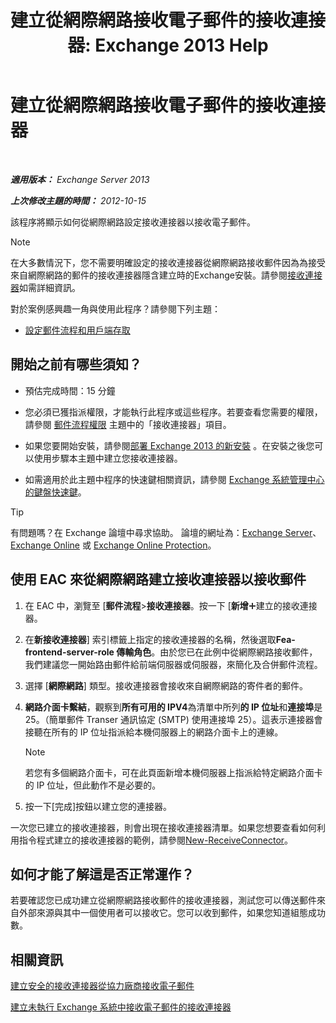 ﻿---
title: '建立從網際網路接收電子郵件的接收連接器: Exchange 2013 Help'
TOCTitle: 建立從網際網路接收電子郵件的接收連接器
ms:assetid: 534bbd32-a0db-4d50-9579-4933b156d7b3
ms:mtpsurl: https://technet.microsoft.com/zh-tw/library/JJ657447(v=EXCHG.150)
ms:contentKeyID: 50473117
ms.date: 05/21/2018
mtps_version: v=EXCHG.150
ms.translationtype: MT
---

# 建立從網際網路接收電子郵件的接收連接器

 

_**適用版本：** Exchange Server 2013_

_**上次修改主題的時間：** 2012-10-15_

該程序將顯示如何從網際網路設定接收連接器以接收電子郵件。


> [!NOTE]  
> 在大多數情況下，您不需要明確設定的接收連接器從網際網路接收郵件因為為接受來自網際網路的郵件的接收連接器隱含建立時的Exchange安裝。請參閱<a href="receive-connectors-exchange-2013-help.md">接收連接器</a>如需詳細資訊。




對於案例感興趣一角與使用此程序？請參閱下列主題：

  - [設定郵件流程和用戶端存取](configure-mail-flow-and-client-access-exchange-2013-help.md)

## 開始之前有哪些須知？

  - 預估完成時間：15 分鐘

  - 您必須已獲指派權限，才能執行此程序或這些程序。若要查看您需要的權限，請參閱 [郵件流程權限](mail-flow-permissions-exchange-2013-help.md) 主題中的「接收連接器」項目。

  - 如果您要開始安裝，請參閱[部署 Exchange 2013 的新安裝](deploy-a-new-installation-of-exchange-2013-exchange-2013-help.md) 。在安裝之後您可以使用步驟本主題中建立您接收連接器。

  - 如需適用於此主題中程序的快速鍵相關資訊，請參閱 [Exchange 系統管理中心的鍵盤快速鍵](keyboard-shortcuts-in-the-exchange-admin-center-exchange-online-protection-help.md)。


> [!TIP]  
> 有問題嗎？在 Exchange 論壇中尋求協助。 論壇的網址為：<a href="https://go.microsoft.com/fwlink/p/?linkid=60612">Exchange Server</a>、 <a href="https://go.microsoft.com/fwlink/p/?linkid=267542">Exchange Online</a> 或 <a href="https://go.microsoft.com/fwlink/p/?linkid=285351">Exchange Online Protection</a>。




## 使用 EAC 來從網際網路建立接收連接器以接收郵件

1.  在 EAC 中，瀏覽至 \[**郵件流程**\>**接收連接器**。按一下 \[**新增**![加入圖示](images/JJ218640.c1e75329-d6d7-4073-a27d-498590bbb558(EXCHG.150).gif "加入圖示")建立的接收連接器。

2.  在**新接收連接器**\] 索引標籤上指定的接收連接器的名稱，然後選取**Fea-frontend-server-role 傳輸角色**。由於您已在此例中從網際網路接收郵件，我們建議您一開始路由郵件給前端伺服器或伺服器，來簡化及合併郵件流程。

3.  選擇 \[**網際網路**\] 類型。接收連接器會接收來自網際網路的寄件者的郵件。

4.  **網路介面卡繫結**，觀察到**所有可用的 IPV4**為清單中所列**的 IP 位址**和**連接埠**是 25。（簡單郵件 Transer 通訊協定 (SMTP) 使用連接埠 25）。這表示連接器會接聽在所有的 IP 位址指派給本機伺服器上的網路介面卡上的連線。
    
    > [!NOTE]  
    > 若您有多個網路介面卡，可在此頁面新增本機伺服器上指派給特定網路介面卡的 IP 位址，但此動作不是必要的。


5.  按一下\[完成\]按鈕以建立您的連接器。

一次您已建立的接收連接器，則會出現在接收連接器清單。如果您想要查看如何利用指令程式建立的接收連接器的範例，請參閱[New-ReceiveConnector](https://technet.microsoft.com/zh-tw/library/bb125139\(v=exchg.150\))。

## 如何才能了解這是否正常運作？

若要確認您已成功建立從網際網路接收郵件的接收連接器，測試您可以傳送郵件來自外部來源與其中一個使用者可以接收它。您可以收到郵件，如果您知道組態成功數。

## 相關資訊

[建立安全的接收連接器從協力廠商接收電子郵件](create-a-secure-receive-connector-to-receive-email-from-a-partner-exchange-2013-help.md)

[建立未執行 Exchange 系統中接收電子郵件的接收連接器](create-a-receive-connector-to-receive-email-from-a-system-not-running-exchange-exchange-2013-help.md)

